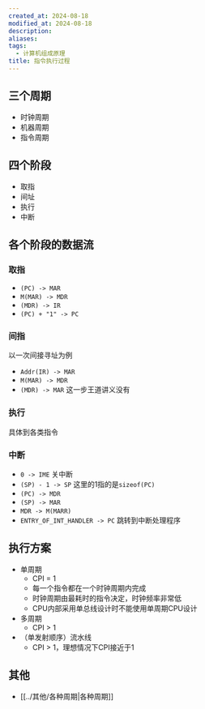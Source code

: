 ```yaml
---
created_at: 2024-08-18
modified_at: 2024-08-18
description: 
aliases: 
tags:
  - 计算机组成原理
title: 指令执行过程
---
```

## 三个周期
- 时钟周期
- 机器周期
- 指令周期
## 四个阶段
- 取指
- 间址
- 执行
- 中断
## 各个阶段的数据流
### 取指
- `(PC) -> MAR`
- `M(MAR) -> MDR`
- `(MDR) -> IR`
- `(PC) + "1" -> PC`
### 间指
以一次间接寻址为例
- `Addr(IR) -> MAR`
- `M(MAR) -> MDR`
- `(MDR) -> MAR` 这一步王道讲义没有
### 执行
具体到各类指令
### 中断
- `0 -> IME` 关中断
- `(SP) - 1 -> SP` 这里的1指的是`sizeof(PC)`
- `(PC) -> MDR`
- `(SP) -> MAR`
- `MDR -> M(MARR)`
- `ENTRY_OF_INT_HANDLER -> PC` 跳转到中断处理程序
## 执行方案
- 单周期
	- CPI = 1
	- 每一个指令都在一个时钟周期内完成
	- 时钟周期由最耗时的指令决定，时钟频率非常低
	- CPU内部采用单总线设计时不能使用单周期CPU设计
- 多周期
	- CPI > 1
- （单发射顺序）流水线
	- CPI > 1，理想情况下CPI接近于1
## 其他
- [[../其他/各种周期|各种周期]]

